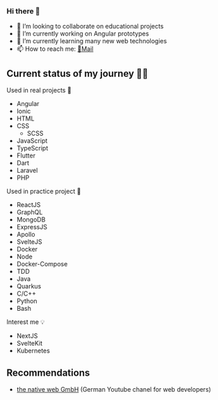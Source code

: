 ### Hi there 👋

- 👯 I’m looking to collaborate on educational projects
- 🔭 I’m currently working on Angular prototypes
- 🌱 I’m currently learning many new  web technologies
- 📫 How to reach me: [📧Mail](mailto:oliver.werner94@gmail.com?subject=[GitHub])

## Current status of my journey 🧗‍♂️
Used in real projects 🔨

- Angular <!-- ab 2019 sehr regelmäßig -->
- Ionic <!-- 50+h -->
- HTML <!-- ab 2013 sehr regelmäßig -->
- CSS <!-- ab 2013 sehr regelmäßig -->
  - SCSS <!-- ab 2019 sehr regelmäßig -->
- JavaScript <!-- 200+h -->
 - TypeScript <!-- ab 2019 sehr regelmäßig -->
- Flutter <!-- 100+h -->
- Dart <!-- 100+h -->
- Laravel <!-- 50+h -->
- PHP <!-- 50+h -->


Used in practice project 📖
- ReactJS <!-- 1h -->
- GraphQL <!-- 3h -->
- MongoDB <!-- 1h -->
- ExpressJS <!-- 1h -->
- Apollo <!-- 1h -->
- SvelteJS <!-- 3h -->
- Docker <!-- 6h -->
- Node <!-- 1h -->
- Docker-Compose <!-- 4h -->
- TDD <!-- 4h -->
- Java <!-- 50h -->
- Quarkus <!-- 20h -->
- C/C++ <!-- 50h -->
- Python <!-- 4h -->
- Bash <!-- 5h -->

Interest me 💡
- NextJS <!-- 0h -->
- SvelteKit <!-- 0h -->
- Kubernetes <!-- 0h -->

## Recommendations
- [the native web GmbH](https://www.youtube.com/c/thenativewebGmbH) (German Youtube chanel for web developers)

<!--
**Oliver19xx/Oliver19xx** is a ✨ _special_ ✨ repository because its `README.md` (this file) appears on your GitHub profile.

Here are some ideas to get you started:

- 🔭 I’m currently working on ...
- 🌱 I’m currently learning ...
- 👯 I’m looking to collaborate on ...
- 🤔 I’m looking for help with ...
- 💬 Ask me about ...
- 📫 How to reach me: ...
- 😄 Pronouns: ...
- ⚡ Fun fact: ...
-->
